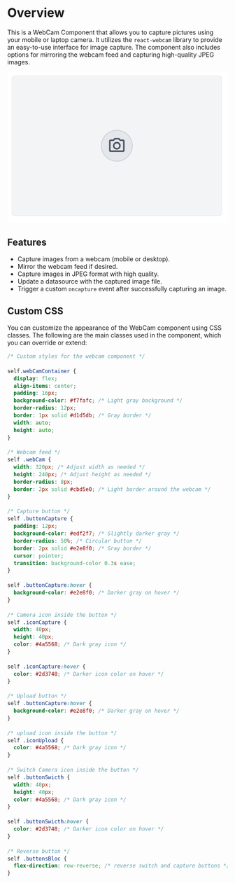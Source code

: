 # Overview

This is a WebCam Component that allows you to capture pictures using your mobile or laptop camera. It utilizes the `react-webcam` library to provide an easy-to-use interface for image capture. The component also includes options for mirroring the webcam feed and capturing high-quality JPEG images.

![WebCam](./public/webCam.png)

## Features

- Capture images from a webcam (mobile or desktop).
- Mirror the webcam feed if desired.
- Capture images in JPEG format with high quality.
- Update a datasource with the captured image file.
- Trigger a custom `oncapture` event after successfully capturing an image.

## Custom CSS

You can customize the appearance of the WebCam component using CSS classes. The following are the main classes used in the component, which you can override or extend:

```CSS
/* Custom styles for the webcam component */

self.webCamContainer {
  display: flex;
  align-items: center;
  padding: 16px;
  background-color: #f7fafc; /* Light gray background */
  border-radius: 12px;
  border: 1px solid #d1d5db; /* Gray border */
  width: auto;
  height: auto;
}

/* Webcam feed */
self .webCam {
  width: 320px; /* Adjust width as needed */
  height: 240px; /* Adjust height as needed */
  border-radius: 8px;
  border: 2px solid #cbd5e0; /* Light border around the webcam */
}

/* Capture button */
self .buttonCapture {
  padding: 12px;
  background-color: #edf2f7; /* Slightly darker gray */
  border-radius: 50%; /* Circular button */
  border: 2px solid #e2e8f0; /* Gray border */
  cursor: pointer;
  transition: background-color 0.3s ease;
}

self .buttonCapture:hover {
  background-color: #e2e8f0; /* Darker gray on hover */
}

/* Camera icon inside the button */
self .iconCapture {
  width: 40px;
  height: 40px;
  color: #4a5568; /* Dark gray icon */
}

self .iconCapture:hover {
  color: #2d3748; /* Darker icon color on hover */
}

/* Upload button */
self .buttonCapture:hover {
  background-color: #e2e8f0; /* Darker gray on hover */
}

/* upload icon inside the button */
self .iconUpload {
  color: #4a5568; /* Dark gray icon */
}

/* Switch Camera icon inside the button */
self .buttonSwicth {
  width: 40px;
  height: 40px;
  color: #4a5568; /* Dark gray icon */
}

self .buttonSwicth:hover {
  color: #2d3748; /* Darker icon color on hover */
}

/* Reverse button */
self .buttonsBloc {
  flex-direction: row-reverse; /* reverse switch and capture buttons */
}
```
